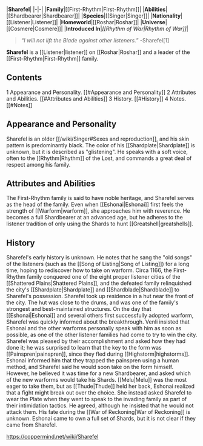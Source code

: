 |**Sharefel**|
|-|-|
|**Family**|[[First-Rhythm\|First-Rhythm]]|
|**Abilities**|[[Shardbearer\|Shardbearer]]|
|**Species**|[[Singer\|Singer]]|
|**Nationality**|[[Listener\|Listener]]|
|**Homeworld**|[[Roshar\|Roshar]]|
|**Universe**|[[Cosmere\|Cosmere]]|
|**Introduced In**|*[[Rhythm of War\|Rhythm of War]]*|

>“*I will not lift the Blade against other listeners.*”
\-Sharefel[1]


**Sharefel** is a [[Listener\|listener]] on [[Roshar\|Roshar]] and a leader of the [[First-Rhythm\|First-Rhythm]] family.

## Contents

1 Appearance and Personality. [[#Appearance and Personality]] 
2 Attributes and Abilities. [[#Attributes and Abilities]] 
3 History. [[#History]] 
4 Notes. [[#Notes]] 


## Appearance and Personality
Sharefel is an older [[/wiki/Singer#Sexes and reproduction]], and his skin pattern is predominantly black. The color of his [[Shardplate\|Shardplate]] is unknown, but it is described as "glistening". He speaks with a soft voice, often to the [[Rhythm\|Rhythm]] of the Lost, and commands a great deal of respect among his family.

## Attributes and Abilities
The First-Rhythm family is said to have noble heritage, and Sharefel serves as the head of the family. Even when [[Eshonai\|Eshonai]] first feels the strength of [[Warform\|warform]], she approaches him with reverence.
He becomes a full Shardbearer at an advanced age, but he adheres to the listener tradition of only using the Shards to hunt [[Greatshell\|greatshells]].

## History
Sharefel's early history is unknown. He notes that he sang the "old songs" of the listeners (such as the [[Song of Listing\|Song of Listing]]) for a long time, hoping to rediscover how to take on warform.
Circa 1166, the First-Rhythm family conquered one of the eight proper listener cities of the [[Shattered Plains\|Shattered Plains]], and the defeated family relinquished the city's [[Shardplate\|Shardplate]] and [[Shardblade\|Shardblade]] to Sharefel's possession. Sharefel took up residence in a hut near the front of the city. The hut was close to the drums, and was one of the family's strongest and best-maintained structures.
On the day that [[Eshonai\|Eshonai]] and several others first successfully adopted warform, Sharefel was quickly informed about the breakthrough. Venli insisted that Eshonai and the other warforms personally speak with him as soon as possible, as one of the other listener families had come to try to win the city. Sharefel was pleased by their accomplishment and asked how they had done it; he was surprised to learn that the key to the form was [[Painspren\|painspren]], since they fled during [[Highstorm\|highstorms]]. Eshonai informed him that they trapped the painspren using a human method, and Sharefel said he would soon take on the form himself. However, he believed it was time for a new Shardbearer, and asked which of the new warforms would take his Shards. [[Melu\|Melu]] was the most eager to take them, but as [[Thude\|Thude]] held her back, Eshonai realized that a fight might break out over the choice. She instead asked Sharefel to wear the Plate when they went to speak to the invading family as part of their intimidation tactics. He agreed, although he insisted that he would not attack them.
His fate during the [[War of Reckoning\|War of Reckoning]] is unknown. Eshonai came to own a full set of Shards, but it is not clear if they came from Sharefel.



https://coppermind.net/wiki/Sharefel